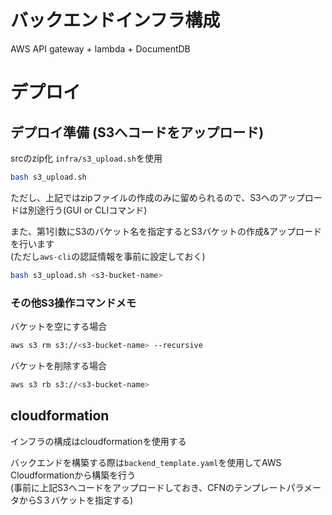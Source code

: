 # バックエンドインフラ構成
AWS API gateway + lambda + DocumentDB

# デプロイ

## デプロイ準備 (S3へコードをアップロード)
srcのzip化 `infra/s3_upload.sh`を使用

```bash
bash s3_upload.sh
```

ただし、上記ではzipファイルの作成のみに留められるので、S3へのアップロードは別途行う(GUI or CLIコマンド)

また、第1引数にS3のバケット名を指定するとS3バケットの作成&アップロードを行います  
(ただし`aws-cli`の認証情報を事前に設定しておく)

```bash
bash s3_upload.sh <s3-bucket-name>
```
### その他S3操作コマンドメモ

バケットを空にする場合

```bash
aws s3 rm s3://<s3-bucket-name> --recursive
```

バケットを削除する場合

```bash
aws s3 rb s3://<s3-bucket-name>
```

## cloudformation
インフラの構成はcloudformationを使用する

バックエンドを構築する際は`backend_template.yaml`を使用してAWS Cloudformationから構築を行う  
(事前に上記S3へコードをアップロードしておき、CFNのテンプレートパラメータからS３バケットを指定する)